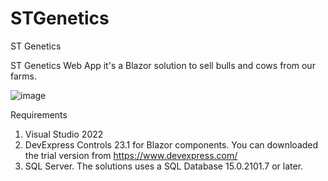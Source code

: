 # STGenetics
ST Genetics

ST Genetics Web App it's a Blazor solution to sell bulls and cows from our farms.

![image](https://github.com/jairofonseca/STGenetics/assets/15929269/98e670b8-605c-4096-9dec-14b16807a28e)

Requirements

1. Visual Studio 2022
2. DevExpress Controls 23.1 for Blazor components. You can downloaded the trial version from https://www.devexpress.com/
3. SQL Server. The solutions uses a SQL Database 15.0.2101.7 or later.
